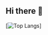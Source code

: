 ## Hi there 👋

[![Top Langs](https://github-readme-stats.vercel.app/api/top-langs/?username=humzah-malik&layout=compact&theme=tokyonight&exclude_repo=Checkers&count_private=true)]


<!--
**humzah-malik/humzah-malik** is a ✨ _special_ ✨ repository because its `README.md` (this file) appears on your GitHub profile.

Here are some ideas to get you started:

- 🔭 I’m currently working on ...
- 🌱 I’m currently learning ...
- 👯 I’m looking to collaborate on ...
- 🤔 I’m looking for help with ...
- 💬 Ask me about ...
- 📫 How to reach me: ...
- 😄 Pronouns: ...
- ⚡ Fun fact: ...
-->
